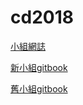 # cd2018

[小組網誌](https://s40523123.github.io/cd2018/)

[新小組gitbook](https://cda2018.gitbook.io/group3/)

[舊小組gitbook](https://www.gitbook.com/book/s40523123/cd_week3/details)
